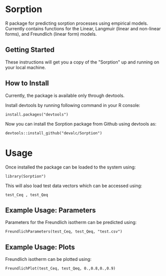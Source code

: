 # Sorption

R package for predicting sorption processes using empirical models. Currently 
contains functions for the Linear, Langmuir (linear and non-linear forms), and Freundlich (linear form) models.         

## Getting Started

These instructions will get you a copy of the "Sorption" up and running on your 
local machine.

## How to Install

Currently, the package is available only through devtools. 

Install devtools by running following command in your R console: 

```{r}
install.packages("devtools")
```

Now you can install the Sorption package from Github using devtools as:

```{r}
devtools::install_github("devalc/Sorption")
```
# Usage

Once installed the package can be loaded to the system using:
```{r}
library(Sorption")
```
This will also load test data vectors which can be accessed using:

```{r}
test_Ceq , test_Qeq 
```

## Example Usage: Parameters

Parameters for the Freundlich isotherm can be predicted using:
```{r}
FreundlichParameters(test_Ceq, test_Qeq, "test.csv")
```
## Example Usage: Plots

Freundlich isotherm can be plotted using:
```{r}
FreundlichPlot(test_Ceq, test_Qeq, 0.,0.8,0.,0.9)
```
